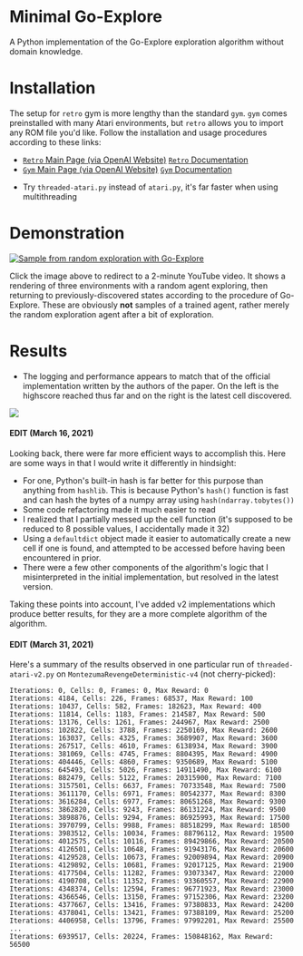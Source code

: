 # Minimal Go-Explore
A Python implementation of the Go-Explore exploration algorithm without domain knowledge.

# Installation
The setup for `retro` gym is more lengthy than the standard `gym`. `gym` comes preinstalled with many Atari environments, but `retro` allows you to import any ROM file you'd like. Follow the installation and usage procedures according to these links:
- [`Retro` Main Page (via OpenAI Website)](https://openai.com/blog/gym-retro/) [`Retro` Documentation](https://retro.readthedocs.io/en/latest/getting_started.html)
- [`Gym` Main Page (via OpenAI Website)](https://gym.openai.com/) [`Gym` Documentation](https://gym.openai.com/docs/)

* Try `threaded-atari.py` instead of `atari.py`, it's far faster when using multithreading

# Demonstration
[![Sample from random exploration with Go-Explore](https://img.youtube.com/vi/u_E8dyRb5YE/hqdefault.jpg)](https://www.youtube.com/watch?v=u_E8dyRb5YE&feature=youtu.be)

Click the image above to redirect to a 2-minute YouTube video. It shows a rendering of three environments with a random agent exploring, then returning to previously-discovered states according to the procedure of Go-Explore. These are obviously **not** samples of a trained agent, rather merely the random exploration agent after a bit of exploration.

# Results
- The logging and performance appears to match that of the official implementation written by the authors of the paper. On the left is the highscore reached thus far and on the right is the latest cell discovered.

<img src="https://i.ibb.co/7kf6RC3/Screen-Shot-2021-03-31-at-6-31-42-PM.png">

#### **EDIT (March 16, 2021)**
Looking back, there were far more efficient ways to accomplish this. Here are some ways in that I would write it differently in hindsight:
* For one, Python's built-in hash is far better for this purpose than anything from `hashlib`. This is because Python's `hash()` function is fast and can hash the bytes of a numpy array using `hash(ndarray.tobytes())`
* Some code refactoring made it much easier to read
* I realized that I partially messed up the cell function (it's supposed to be reduced to 8 possible values, I accidentally made it 32)
* Using a `defaultdict` object made it easier to automatically create a new cell if one is found, and attempted to be accessed before having been encountered in prior.
* There were a few other components of the algorithm's logic that I misinterpreted in the initial implementation, but resolved in the latest version.

Taking these points into account, I've added v2 implementations which produce better results, for they are a more complete algorithm of the algorithm.

#### **EDIT (March 31, 2021)**
Here's a summary of the results observed in one particular run of `threaded-atari-v2.py` on `MontezumaRevengeDeterministic-v4` (not cherry-picked):
```
Iterations: 0, Cells: 0, Frames: 0, Max Reward: 0
Iterations: 4184, Cells: 226, Frames: 68537, Max Reward: 100
Iterations: 10437, Cells: 582, Frames: 182623, Max Reward: 400
Iterations: 11814, Cells: 1183, Frames: 214587, Max Reward: 500
Iterations: 13176, Cells: 1261, Frames: 244967, Max Reward: 2500
Iterations: 102822, Cells: 3788, Frames: 2250169, Max Reward: 2600
Iterations: 163037, Cells: 4325, Frames: 3689907, Max Reward: 3600
Iterations: 267517, Cells: 4610, Frames: 6138934, Max Reward: 3900
Iterations: 381069, Cells: 4745, Frames: 8804395, Max Reward: 4900
Iterations: 404446, Cells: 4860, Frames: 9350689, Max Reward: 5100
Iterations: 645493, Cells: 5026, Frames: 14911490, Max Reward: 6100
Iterations: 882479, Cells: 5122, Frames: 20315900, Max Reward: 7100
Iterations: 3157501, Cells: 6637, Frames: 70733548, Max Reward: 7500
Iterations: 3611170, Cells: 6971, Frames: 80542377, Max Reward: 8300
Iterations: 3616284, Cells: 6977, Frames: 80651268, Max Reward: 9300
Iterations: 3862820, Cells: 9243, Frames: 86131224, Max Reward: 9500
Iterations: 3898876, Cells: 9294, Frames: 86925993, Max Reward: 17500
Iterations: 3970799, Cells: 9988, Frames: 88518299, Max Reward: 18500
Iterations: 3983512, Cells: 10034, Frames: 88796112, Max Reward: 19500
Iterations: 4012575, Cells: 10116, Frames: 89429866, Max Reward: 20500
Iterations: 4126501, Cells: 10648, Frames: 91943176, Max Reward: 20600
Iterations: 4129528, Cells: 10673, Frames: 92009894, Max Reward: 20900
Iterations: 4129892, Cells: 10681, Frames: 92017125, Max Reward: 21900
Iterations: 4177504, Cells: 11282, Frames: 93073347, Max Reward: 22000
Iterations: 4190708, Cells: 11352, Frames: 93360557, Max Reward: 22900
Iterations: 4348374, Cells: 12594, Frames: 96771923, Max Reward: 23000
Iterations: 4366546, Cells: 13150, Frames: 97152306, Max Reward: 23200
Iterations: 4377667, Cells: 13416, Frames: 97380833, Max Reward: 24200
Iterations: 4378041, Cells: 13421, Frames: 97388109, Max Reward: 25200
Iterations: 4406958, Cells: 13796, Frames: 97992201, Max Reward: 25500
...
Iterations: 6939517, Cells: 20224, Frames: 150848162, Max Reward: 56500
```
